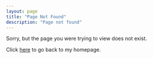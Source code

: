 ```yaml
---
layout: page
title: "Page Not Found"
description: "Page not found"
---
```


Sorry, but the page you were trying to view does not exist.

Click [here](https://blog.mallya.dev) to go back to my homepage.